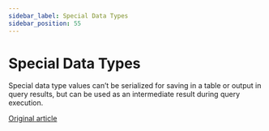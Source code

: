 ```yaml
---
sidebar_label: Special Data Types
sidebar_position: 55
---
```


# Special Data Types

Special data type values can’t be serialized for saving in a table or output in query results, but can be used as an intermediate result during query execution.

[Original article](https://clickhouse.com/docs/en/data_types/special_data_types/) <!--hide-->
